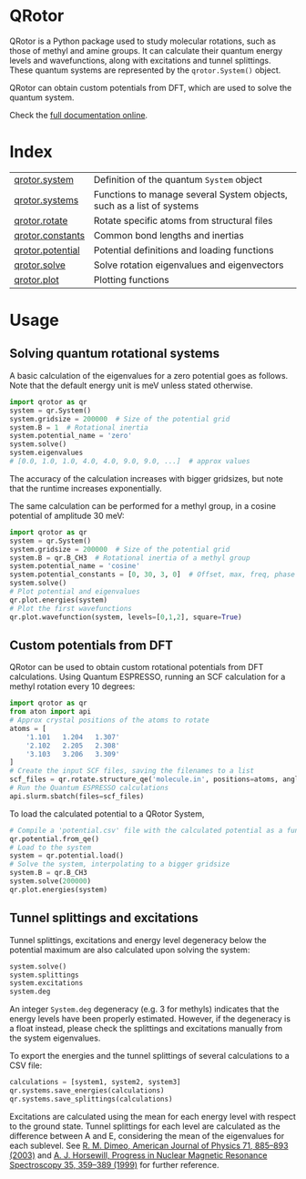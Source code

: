 # QRotor
 
QRotor is a Python package used to study molecular rotations,
such as those of methyl and amine groups.
It can calculate their quantum energy levels and wavefunctions,
along with excitations and tunnel splittings.
These quantum systems are represented by the `qrotor.System()` object.

QRotor can obtain custom potentials from DFT,
which are used to solve the quantum system.

Check the [full documentation online](https://pablogila.github.io/qrotor/).


# Index

| | |
| --- | --- |
| [qrotor.system](https://pablogila.github.io/qrotor/qrotor/system.html)       | Definition of the quantum `System` object |
| [qrotor.systems](https://pablogila.github.io/qrotor/qrotor/systems.html)     | Functions to manage several System objects, such as a list of systems |
| [qrotor.rotate](https://pablogila.github.io/qrotor/qrotor/rotate.html)       | Rotate specific atoms from structural files |
| [qrotor.constants](https://pablogila.github.io/qrotor/qrotor/constants.html) | Common bond lengths and inertias |
| [qrotor.potential](https://pablogila.github.io/qrotor/qrotor/potential.html) | Potential definitions and loading functions |
| [qrotor.solve](https://pablogila.github.io/qrotor/qrotor/solve.html)         | Solve rotation eigenvalues and eigenvectors |
| [qrotor.plot](https://pablogila.github.io/qrotor/qrotor/plot.html)           | Plotting functions |


# Usage

## Solving quantum rotational systems

A basic calculation of the eigenvalues for a zero potential goes as follows.
Note that the default energy unit is meV unless stated otherwise.

```python
import qrotor as qr
system = qr.System()
system.gridsize = 200000  # Size of the potential grid
system.B = 1  # Rotational inertia
system.potential_name = 'zero'
system.solve()
system.eigenvalues
# [0.0, 1.0, 1.0, 4.0, 4.0, 9.0, 9.0, ...]  # approx values
```

The accuracy of the calculation increases with bigger gridsizes,
but note that the runtime increases exponentially.

The same calculation can be performed for a methyl group,
in a cosine potential of amplitude 30 meV:

```python
import qrotor as qr
system = qr.System()
system.gridsize = 200000  # Size of the potential grid
system.B = qr.B_CH3  # Rotational inertia of a methyl group
system.potential_name = 'cosine'
system.potential_constants = [0, 30, 3, 0]  # Offset, max, freq, phase (for cos pot.)
system.solve()
# Plot potential and eigenvalues
qr.plot.energies(system)
# Plot the first wavefunctions
qr.plot.wavefunction(system, levels=[0,1,2], square=True)
```


## Custom potentials from DFT

QRotor can be used to obtain custom rotational potentials from DFT calculations.
Using Quantum ESPRESSO, running an SCF calculation for a methyl rotation every 10 degrees:

```python
import qrotor as qr
from aton import api
# Approx crystal positions of the atoms to rotate
atoms = [
    '1.101   1.204   1.307'
    '2.102   2.205   2.308'
    '3.103   3.206   3.309'
]
# Create the input SCF files, saving the filenames to a list
scf_files = qr.rotate.structure_qe('molecule.in', positions=atoms, angle=10, repeat=True)
# Run the Quantum ESPRESSO calculations
api.slurm.sbatch(files=scf_files)
```

To load the calculated potential to a QRotor System,
```python
# Compile a 'potential.csv' file with the calculated potential as a function of the angle
qr.potential.from_qe()
# Load to the system
system = qr.potential.load()
# Solve the system, interpolating to a bigger gridsize
system.B = qr.B_CH3
system.solve(200000)
qr.plot.energies(system)
```


## Tunnel splittings and excitations

Tunnel splittings, excitations and energy level degeneracy
below the potential maximum are also calculated upon solving the system:

```python
system.solve()
system.splittings
system.excitations
system.deg
```

An integer `System.deg` degeneracy (e.g. 3 for methyls)
indicates that the energy levels have been properly estimated.
However, if the degeneracy is a float instead,
please check the splittings and excitations manually from the system eigenvalues.

To export the energies and the tunnel splittings of several calculations to a CSV file:

```python
calculations = [system1, system2, system3]
qr.systems.save_energies(calculations)
qr.systems.save_splittings(calculations)
```

Excitations are calculated using the mean for each energy level
with respect to the ground state.
Tunnel splittings for each level are calculated as the difference between A and E,
considering the mean of the eigenvalues for each sublevel.
See [R. M. Dimeo, American Journal of Physics 71, 885–893 (2003)](https://doi.org/10.1119/1.1538575)
and [A. J. Horsewill, Progress in Nuclear Magnetic Resonance Spectroscopy 35, 359–389 (1999)](https://doi.org/10.1016/S0079-6565(99)00016-3)
for further reference.

